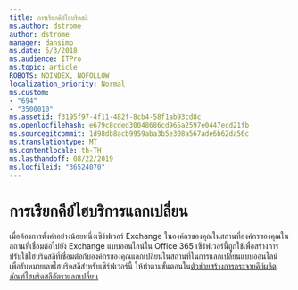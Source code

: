 ```yaml
---
title: การเรียกคีย์ไฮบริดสลี
ms.author: dstrome
author: dstrome
manager: dansimp
ms.date: 5/3/2018
ms.audience: ITPro
ms.topic: article
ROBOTS: NOINDEX, NOFOLLOW
localization_priority: Normal
ms.custom:
- "694"
- "3500010"
ms.assetid: f3195f97-4f11-482f-8cb4-58f1ab93cd8c
ms.openlocfilehash: e679c8cded30048686cd965a2597e0447ecd21fb
ms.sourcegitcommit: 1d98db8acb9959aba3b5e308a567ade6b62da56c
ms.translationtype: MT
ms.contentlocale: th-TH
ms.lasthandoff: 08/22/2019
ms.locfileid: "36524070"
---
```

# <a name="getting-an-exchange-hybrid-key"></a>การเรียกคีย์ไฮบริการแลกเปลี่ยน

เมื่อต้องการตั้งค่าอย่างน้อยหนึ่งเซิร์ฟเวอร์ Exchange ในองค์กรของคุณในสถานที่องค์กรของคุณในสถานที่เชื่อมต่อไปยัง Exchange แบบออนไลน์ใน Office 365 เซิร์ฟเวอร์นี้ถูกใช้เพื่อสร้างการปรับใช้ไฮบริดสลีที่เชื่อมต่อกับองค์กรของคุณแลกเปลี่ยนในสถานที่ในการแลกเปลี่ยนแบบออนไลน์ เพื่อรับหมายเลขไฮบริดสลีสำหรับเซิร์ฟเวอร์นี้ ให้ทำตามขั้นตอนใน[ตัวช่วยสร้างการกระจายคีย์ผลิตภัณฑ์ไฮบริดสลีอัตราแลกเปลี่ยน](https://aka.ms/hybridkey)
  